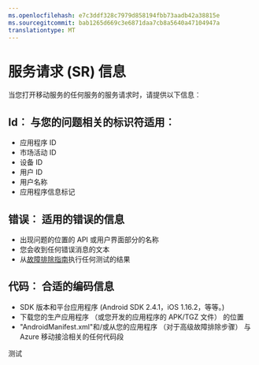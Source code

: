 ```yaml
---
ms.openlocfilehash: e7c3ddf328c7979d858194fbb73aadb42a38815e
ms.sourcegitcommit: bab1265d669c3e6871daa7cb8a5640a47104947a
translationtype: MT
---
```

<properties 
   pageTitle="Azure 移动服务故障排除指南的服务请求信息" 
   description="所需的 Azure 移动合作问题的故障排除支持团队的服务请求信息" 
   services="mobile-engagement" 
   documentationCenter="" 
   authors="piyushjo" 
   manager="dwrede" 
   editor=""/>

<tags
   ms.service="mobile-engagement"
   ms.devlang="na"
   ms.topic="article"
   ms.tgt_pltfrm="mobile-multiple"
   ms.workload="mobile" 
   ms.date="06/18/2015"
   ms.author="piyushjo"/>

# 服务请求 (SR) 信息

当您打开移动服务的任何服务的服务请求时，请提供以下信息︰
 
## Id︰ 与您的问题相关的标识符适用︰
- 应用程序 ID
- 市场活动 ID
- 设备 ID
- 用户 ID
- 用户名称
- 应用程序信息标记
 
## 错误︰ 适用的错误的信息 
- 出现问题的位置的 API 或用户界面部分的名称
- 您会收到任何错误消息的文本
- 从[故障排除指南](http://go.microsoft.com/fwlink/?LinkId=524382)执行任何测试的结果

## 代码︰ 合适的编码信息 
- SDK 版本和平台应用程序 (Android SDK 2.4.1，iOS 1.16.2，等等。)
- 下载您的生产应用程序 （或您开发的应用程序的 APK/TGZ 文件） 的位置
- "AndroidManifest.xml"和/或从您的应用程序 （对于高级故障排除步骤） 与 Azure 移动接洽相关的任何代码段

 
测试
